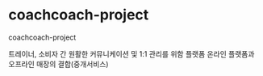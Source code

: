 # coachcoach-project
coachcoach-project

트레이너, 소비자 간 원활한 커뮤니케이션 및 1:1 관리를 위함 플랫폼
온라인 플랫폼과 오프라인 매장의 결합(중개서비스)
